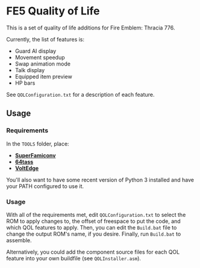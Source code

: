 
# FE5 Quality of Life

This is a set of quality of life additions for Fire Emblem: Thracia 776.

Currently, the list of features is:

* Guard AI display
* Movement speedup
* Swap animation mode
* Talk display
* Equipped item preview
* HP bars

See `QOLConfiguration.txt` for a description of each feature.

## Usage

### Requirements

In the `TOOLS` folder, place:

* [**SuperFamiconv**](https://github.com/Optiroc/SuperFamiconv)
* [**64tass**](https://sourceforge.net/projects/tass64/)
* [**VoltEdge**](https://github.com/ZaneAvernathy/VoltEdge)

You'll also want to have some recent version of Python 3 installed and have your PATH configured to use it.

### Usage

With all of the requirements met, edit `QOLConfiguration.txt` to select the ROM to apply changes to, the offset of freespace to put the code, and which QOL features to apply. Then, you can edit the `Build.bat` file to change the output ROM's name, if you desire. Finally, run `Build.bat` to assemble.

Alternatively, you could add the component source files for each QOL feature into your own buildfile (see `QOLInstaller.asm`).

